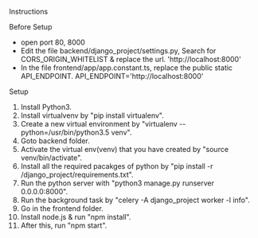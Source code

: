 Instructions


Before Setup
- open port 80, 8000
- Edit the file backend/django_project/settings.py,  Search for CORS_ORIGIN_WHITELIST & replace the url.
  'http://localhost:8000'
- In the file frontend/app/app.constant.ts, replace the public static API_ENDPOINT.
  API_ENDPOINT='http://localhost:8000'

Setup 
1. Install Python3.
2. Install virtualvenv by "pip install virtualenv".
3. Create a new virtual environment by "virtualenv --python=/usr/bin/python3.5 venv".
4. Goto backend folder.
5. Activate the virtual env(venv) that you have created  by "source venv/bin/activate".
6. Install all the required pacakges of python by "pip install -r /django_project/requirements.txt".
7. Run the python server with "python3 manage.py runserver 0.0.0.0:8000".
8. Run the background task by "celery -A django_project worker -l info".
9. Go in the frontend folder.
10. Install node.js & run "npm install".
11. After this, run "npm start".